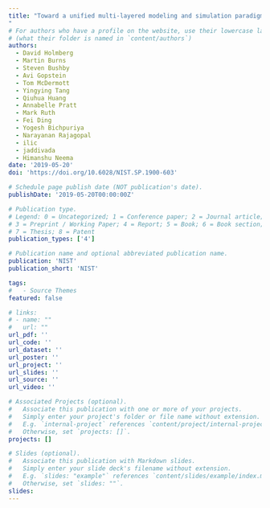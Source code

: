 ```yaml
---
title: "Toward a unified multi-layered modeling and simulation paradigm for electric energy systemsEnhanced Automatic Generation Control (E-AGC) for Electric Power Systems with Large Intermittent Renewable Energy Sources
"
# For authors who have a profile on the website, use their lowercase last name
# (what their folder is named in `content/authors`)
authors:
  - David Holmberg
  - Martin Burns 
  - Steven Bushby 
  - Avi Gopstein
  - Tom McDermott
  - Yingying Tang 
  - Qiuhua Huang
  - Annabelle Pratt
  - Mark Ruth
  - Fei Ding
  - Yogesh Bichpuriya
  - Narayanan Rajagopal
  - ilic
  - jaddivada
  - Himanshu Neema
date: '2019-05-20'
doi: 'https://doi.org/10.6028/NIST.SP.1900-603'

# Schedule page publish date (NOT publication's date).
publishDate: '2019-05-20T00:00:00Z'

# Publication type.
# Legend: 0 = Uncategorized; 1 = Conference paper; 2 = Journal article;
# 3 = Preprint / Working Paper; 4 = Report; 5 = Book; 6 = Book section;
# 7 = Thesis; 8 = Patent
publication_types: ['4']

# Publication name and optional abbreviated publication name.
publication: 'NIST'
publication_short: 'NIST'

tags:
#   - Source Themes
featured: false

# links:
# - name: ""
#   url: ""
url_pdf: ''
url_code: ''
url_dataset: ''
url_poster: ''
url_project: ''
url_slides: ''
url_source: ''
url_video: ''

# Associated Projects (optional).
#   Associate this publication with one or more of your projects.
#   Simply enter your project's folder or file name without extension.
#   E.g. `internal-project` references `content/project/internal-project/index.md`.
#   Otherwise, set `projects: []`.
projects: []

# Slides (optional).
#   Associate this publication with Markdown slides.
#   Simply enter your slide deck's filename without extension.
#   E.g. `slides: "example"` references `content/slides/example/index.md`.
#   Otherwise, set `slides: ""`.
slides:
---
```

